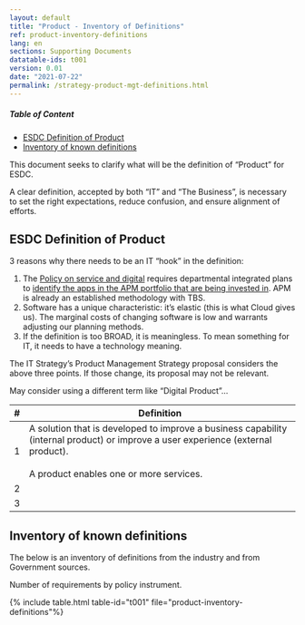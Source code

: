 ```yaml
---
layout: default
title: "Product - Inventory of Definitions"
ref: product-inventory-definitions
lang: en
sections: Supporting Documents
datatable-ids: t001
version: 0.01
date: "2021-07-22"
permalink: /strategy-product-mgt-definitions.html
---
```

<!-- markdownlint-disable MD033 -->
<!-- the below cSpell statement says to ignore any text between HTML tags. E.g. it will ignore "th rowspan='2'" in this string: <th rowspan='2'> -->
<!-- cSpell:ignoreRegExp /\<[^\>]+\>/ -->

<!-- markdownlint-disable MD001 -->
##### Table of Content <!-- omit in toc -->
<!-- markdownlint-enable MD001 -->

- [ESDC Definition of Product](#esdc-definition-of-product)
- [Inventory of known definitions](#inventory-of-known-definitions)

This document seeks to clarify what will be the definition of “Product” for ESDC.

A clear definition, accepted by both “IT” and “The Business”, is necessary to set the right expectations, reduce confusion, and ensure alignment of efforts.

## ESDC Definition of Product

3 reasons why there needs to be an IT “hook” in the definition:

1. The [Policy on service and digital](https://www.tbs-sct.gc.ca/pol/doc-eng.aspx?id=32603) requires departmental integrated plans to [identify the apps in the APM portfolio that are being invested in](https://gcconnex.gc.ca/discussion/view/72865810/dpsd-guide-1-0-for-integrated-planning-guide-pmsn-1-0-pour-le-plan-integre?language=en). APM is already an established methodology with TBS.
2. Software has a unique characteristic: it’s elastic (this is what Cloud gives us). The marginal costs of changing software is low and warrants adjusting our planning methods.
3. If the definition is too BROAD, it is meaningless. To mean something for IT, it needs to have a technology meaning.

The IT Strategy’s Product Management Strategy proposal considers the above three points. If those change, its proposal may not be relevant.

May consider using a different term like “Digital Product”...

| \# | Definition |
| --------- | -------------------------------------------------------------------------- |
| 1 | A solution that is developed to improve a business capability (internal product) or improve a user experience (external product).<br><br>A product enables one or more services.|
| 2 |  |
| 3 |  |

## Inventory of known definitions

The below is an inventory of definitions from the industry and from Government sources.

Number of requirements by policy instrument.

{% include table.html table-id="t001" file="product-inventory-definitions"%}
